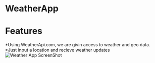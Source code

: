 # WeatherApp

# Features
*Using  WeatherApi.com, we are givin access to weather and geo data.
*Just input a location and recieve weather updates 
![Weather App ScreenShot](https://github.com/piperflo/WeatherApp/assets/69817139/9ed2f3cf-82ac-47c6-bd9f-28c7f3e31d42)
